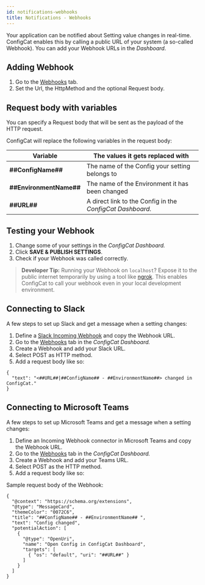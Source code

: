 ```yaml
---
id: notifications-webhooks
title: Notifications - Webhooks
---
```

Your application can be notified about Setting value changes in real-time. ConfigCat enables this by calling a public URL of your system (a so-called Webhook). You can add your Webhook URLs in the *Dashboard*.

## Adding Webhook
1. Go to the <a href="https://app.configcat.com/webhook" target="_blank">Webhooks</a> tab.
2. Set the Url, the HttpMethod and the optional Request body.

## Request body with variables
You can specify a Request body that will be sent as the payload of the HTTP request. 

ConfigCat will replace the following variables in the request body:

| Variable                 | The values it gets replaced with                                   |
| ----------------------- | ------------------------------------------------------------------ |
| **##ConfigName##**      | The name of the Config your setting belongs to                     |
| **##EnvironmentName##** | The name of the Environment it has been changed                    |
| **##URL##**             | A direct link to the Config in the *ConfigCat Dashboard.* |

## Testing your Webhook
1. Change some of your settings in the *ConfigCat Dashboard.* 
2. Click **SAVE & PUBLISH SETTINGS**.
3. Check if your Webhook was called correctly.

> **Developer Tip:** Running your Webhook on `localhost`? Expose it to the public internet temporarily by using a tool like <a href="https://ngrok.com/" target="_blank">ngrok</a>. This enables ConfigCat to call your webhook even in your local development environment.

## Connecting to Slack
A few steps to set up Slack and get a message when a setting changes:
1. Define a <a href="https://api.slack.com/incoming-webhooks" target="_blank">Slack Incoming Webhook</a> and copy the Webhook URL.
2. Go to the <a href="https://app.configcat.com/webhook" target="_blank">Webhooks</a> tab in the *ConfigCat Dashboard.* 
3. Create a Webhook and add your Slack URL.
4. Select POST as HTTP method.
5. Add a request body like so:
```
{
  "text": "<##URL##|##ConfigName## - ##EnvironmentName##> changed in ConfigCat."
}
```

## Connecting to Microsoft Teams
A few steps to set up Microsoft Teams and get a message when a setting changes:
1. Define an Incoming Webhook connector in Microsoft Teams and copy the Webhook URL.
2. Go to the <a href="https://app.configcat.com/webhook" target="_blank">Webhooks</a> tab in the *ConfigCat Dashboard.* 
3. Create a Webhook and add your Teams URL.
4. Select POST as the HTTP method.
5. Add a request body like so:

Sample request body of the Webhook: 
```
{
  "@context": "https://schema.org/extensions",
  "@type": "MessageCard",
  "themeColor": "0072C6",
  "title": "##ConfigName## - ##EnvironmentName## ",
  "text": "Config changed",
  "potentialAction": [
    {
      "@type": "OpenUri",
      "name": "Open Config in ConfigCat Dashboard",
      "targets": [
        { "os": "default", "uri": "##URL##" }
      ]
    }
  ]
}
```